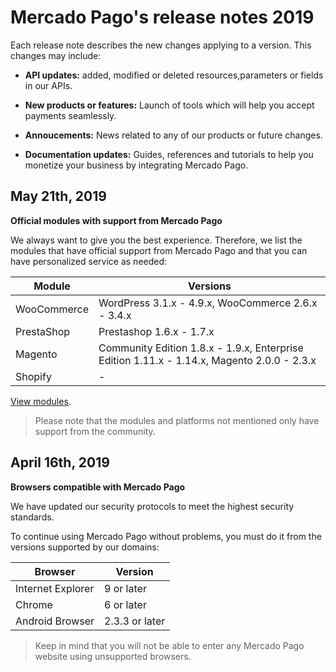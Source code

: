 # Mercado Pago's release notes 2019

Each release note describes the new changes applying to a version. This changes may include:

- **API updates:** added, modified or deleted resources,parameters or fields in our APIs.

- **New products or features:** Launch of tools which will help you accept payments seamlessly.

- **Annoucements:** News related to any of our products or future changes.

- **Documentation updates:** Guides, references and tutorials to help you monetize your business by integrating Mercado Pago.


## May 21th, 2019

**Official modules with support from Mercado Pago**

We always want to give you the best experience. Therefore, we list the modules that have official support from Mercado Pago and that you can have personalized service as needed:

| Module                  | Versions                                                                                    |
|-------------------------|---------------------------------------------------------------------------------------------|
| WooCommerce             | WordPress 3.1.x - 4.9.x, WooCommerce 2.6.x - 3.4.x                                          | 
| PrestaShop              | Prestashop 1.6.x - 1.7.x                                                                    |
| Magento                 | Community Edition 1.8.x - 1.9.x, Enterprise Edition 1.11.x - 1.14.x, Magento 2.0.0 - 2.3.x  | 
| Shopify                 | -                                                                                           |

[View modules](https://www.mercadopago.com.ar/developers/en/plugins_sdks).


> Please note that the modules and platforms not mentioned only have support from the community. 


## April 16th, 2019

**Browsers compatible with Mercado Pago**

We have updated our security protocols to meet the highest security standards.

To continue using Mercado Pago without problems, you must do it from the versions supported by our domains:


| Browser                 | Version            |
|-------------------------|--------------------|
| Internet Explorer       | 9 or later         | 
| Chrome                  | 6 or later         |
| Android Browser         | 2.3.3 or later     | 


> Keep in mind that you will not be able to enter any Mercado Pago website using unsupported browsers.

